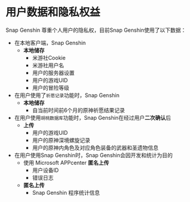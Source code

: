 # 用户数据和隐私权益

Snap Genshin 尊重个人用户的隐私权，目前Snap Genshin使用了以下数据：

- 在本地客户端，Snap Genshin
  - **本地储存**
    - 米游社Cookie
    - 米游社用户名
    - 用户的服务器设置
    - 用户的游戏UID
    - 用户的冒险等级
- 在用户使用了`祈愿记录`功能时，Snap Genshin
  - **本地储存**
    - 自当前时间前6个月的原神祈愿结果记录
- 在用户使用`胡桃数据库`功能时，Snap Genshin在经过用户**二次确认**后
  - **上传**
    - 用户的游戏UID
    - 用户的原神深境螺旋记录
    - 用户的原神内角色及对应角色装备的武器和圣遗物信息
- 在用户使用Snap Genshin时，Snap Genshin会因开发和统计为目的
  - 使用 Microsoft APPcenter **匿名上传**
    - 用户设备ID
    - 错误日志
  - **匿名上传**
    - Snap Genshin 程序统计信息

